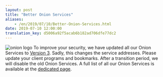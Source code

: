 ```yaml
---
layout: post
title: "Better Onion Services"
aliases:
    - /en/2019/07/10/Better-Onion-Services.html
date: 2019-07-10 12:00:00
translation_key: d5006a92f5acab6b182ad706dfe77dc2
---
```

![onion logo](/assets/img/Onion_Color.png)
To improve your security, we have updated all our Onion Services to [Version 3](https://trac.torproject.org/projects/tor/wiki/doc/HiddenServiceNames#Whyarev3onionsbetter).
Sadly, this changes the service addresses. Please update your client programs and bookmarks. After a transition period, we will disable the old Onion Services.
A full list of all our Onion Services is available at the [dedicated page](/en/service/onion.html).
